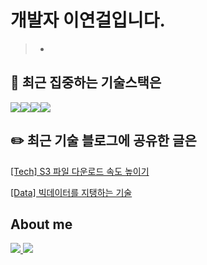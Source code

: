 # 개발자 이연걸입니다.

> -




## 🎯 최근 집중하는 기술스택은
<img src="https://img.shields.io/badge/springboot-6DB33F?style=for-the-badge&logo=springboot&logoColor=white"><img src="https://img.shields.io/badge/mysql-4479A1?style=for-the-badge&logo=mysql&logoColor=white"><img src="https://img.shields.io/badge/apachehadoop-66CCFF?style=for-the-badge&logo=apachehadoop&logoColor=white"><img src="https://img.shields.io/badge/apachespark-E25A1C?style=for-the-badge&logo=apachespark&logoColor=white">


## ✏️ 최근 기술 블로그에 공유한 글은
<a href="https://velog.io/@yeongori/improve-download-performance">[Tech] S3 파일 다운로드 속도 높이기</a>

<a href="https://velog.io/@yeongori/basic-knowledge-of-big-data">[Data] 빅데이터를 지탱하는 기술</a>


## About me
<a href="https://velog.io/@yeongori/">
<img src="https://img.shields.io/badge/velog-20C997?style=for-the-badge&logo=velog&logoColor=white">
</a>
<a href="https://www.linkedin.com/in/%EC%97%B0%EA%B1%B8-%EC%9D%B4-73a47923b/">
<img src="https://img.shields.io/badge/linkedin-0A66C2?style=for-the-badge&logo=linkedin&logoColor=white">
</a>

<!---
YEONGORI/YEONGORI is a ✨ special ✨ repository because its `README.md` (this file) appears on your GitHub profile.
You can click the Preview link to take a look at your changes.
--->
